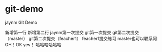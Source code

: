 # git-demo
jaynm Git Demo

新增第一行
新增第二行
jaynm第一次提交
git第一次提交
git第二次提交（master）
git第二次提交（feacher1）
feacher1提交练习
master也可以联系阿
OH！OK yes！
哈哈哈哈哈哈
